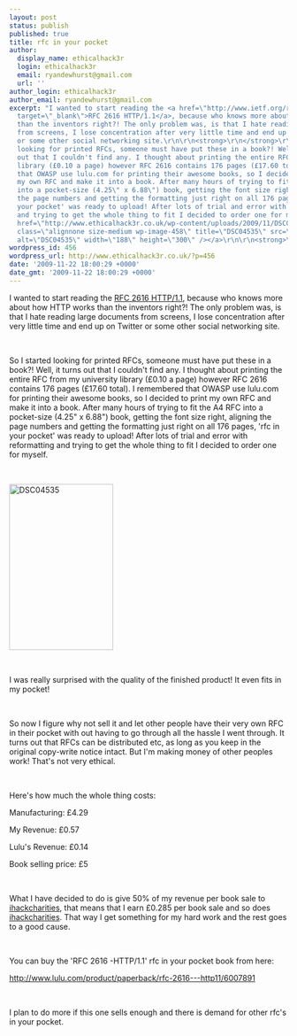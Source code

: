 ```yaml
---
layout: post
status: publish
published: true
title: rfc in your pocket
author:
  display_name: ethicalhack3r
  login: ethicalhack3r
  email: ryandewhurst@gmail.com
  url: ''
author_login: ethicalhack3r
author_email: ryandewhurst@gmail.com
excerpt: "I wanted to start reading the <a href=\"http://www.ietf.org/rfc/rfc2616.txt\"
  target=\"_blank\">RFC 2616 HTTP/1.1</a>, because who knows more about how HTTP works
  than the inventors right?! The only problem was, is that I hate reading large documents
  from screens, I lose concentration after very little time and end up on Twitter
  or some other social networking site.\r\n\r\n<strong>\r\n</strong>\r\n\r\nSo I started
  looking for printed RFCs, someone must have put these in a book?! Well, it turns
  out that I couldn't find any. I thought about printing the entire RFC from my university
  library (£0.10 a page) however RFC 2616 contains 176 pages (£17.60 total). I remembered
  that OWASP use lulu.com for printing their awesome books, so I decided to print
  my own RFC and make it into a book. After many hours of trying to fit the A4 RFC
  into a pocket-size (4.25\" x 6.88\") book, getting the font size right, aligning
  the page numbers and getting the formatting just right on all 176 pages, 'rfc in
  your pocket' was ready to upload! After lots of trial and error with reformatting
  and trying to get the whole thing to fit I decided to order one for myself.\r\n\r\n<strong>\r\n</strong>\r\n\r\n<a
  href=\"http://www.ethicalhack3r.co.uk/wp-content/uploads/2009/11/DSC04535.JPG\"><img
  class=\"alignnone size-medium wp-image-458\" title=\"DSC04535\" src=\"http://www.ethicalhack3r.co.uk/wp-content/uploads/2009/11/DSC04535-188x300.jpg\"
  alt=\"DSC04535\" width=\"188\" height=\"300\" /></a>\r\n\r\n<strong>\r\n</strong>\r\n\r\n"
wordpress_id: 456
wordpress_url: http://www.ethicalhack3r.co.uk/?p=456
date: '2009-11-22 18:00:29 +0000'
date_gmt: '2009-11-22 18:00:29 +0000'
---
```

<p>I wanted to start reading the <a href="http://www.ietf.org/rfc/rfc2616.txt" target="_blank">RFC 2616 HTTP/1.1</a>, because who knows more about how HTTP works than the inventors right?! The only problem was, is that I hate reading large documents from screens, I lose concentration after very little time and end up on Twitter or some other social networking site.</p>
<p><strong><br />
</strong></p>
<p>So I started looking for printed RFCs, someone must have put these in a book?! Well, it turns out that I couldn't find any. I thought about printing the entire RFC from my university library (£0.10 a page) however RFC 2616 contains 176 pages (£17.60 total). I remembered that OWASP use lulu.com for printing their awesome books, so I decided to print my own RFC and make it into a book. After many hours of trying to fit the A4 RFC into a pocket-size (4.25" x 6.88") book, getting the font size right, aligning the page numbers and getting the formatting just right on all 176 pages, 'rfc in your pocket' was ready to upload! After lots of trial and error with reformatting and trying to get the whole thing to fit I decided to order one for myself.</p>
<p><strong><br />
</strong></p>
<p><a href="http://www.ethicalhack3r.co.uk/wp-content/uploads/2009/11/DSC04535.JPG"><img class="alignnone size-medium wp-image-458" title="DSC04535" src="http://www.ethicalhack3r.co.uk/wp-content/uploads/2009/11/DSC04535-188x300.jpg" alt="DSC04535" width="188" height="300" /></a></p>
<p><strong><br />
</strong></p>
<p><a id="more"></a><a id="more-456"></a></p>
<p>I was really surprised with the quality of the finished product! It even fits in my pocket!</p>
<p><strong><br />
</strong></p>
<p>So now I figure why not sell it and let other people have their very own RFC in their pocket with out having to go through all the hassle I went through. It turns out that RFCs can be distributed etc, as long as you keep in the original copy-write notice intact. But I'm making money of other peoples work! That's not very ethical.</p>
<p><strong><br />
</strong></p>
<p>Here's how much the whole thing costs:</p>
<p>Manufacturing: £4.29</p>
<p>My Revenue: £0.57</p>
<p>Lulu's Revenue: £0.14</p>
<p>Book selling price: £5</p>
<p><strong><br />
</strong></p>
<p>What I have decided to do is give 50% of my revenue per book sale to <a href="http://www.ihackcharities.org/" target="_blank">ihackcharities</a>, that means that I earn £0.285 per book sale and so does <a href="http://www.ihackcharities.org/" target="_blank">ihackcharities</a>. That way I get something for my hard work and the rest goes to a good cause.</p>
<p><strong><br />
</strong></p>
<p>You can buy the 'RFC 2616 -HTTP/1.1' rfc in your pocket book from here:</p>
<p><a href="http://www.lulu.com/product/paperback/rfc-2616---http11/6007891" target="_blank">http://www.lulu.com/product/paperback/rfc-2616---http11/6007891</a></p>
<p><strong><br />
</strong></p>
<p>I plan to do more if this one sells enough and there is demand for other rfc's in your pocket.</p>
